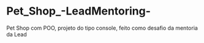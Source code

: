 # Pet_Shop_-LeadMentoring-
Pet Shop com POO, projeto do tipo console, feito como desafio da mentoria da Lead
